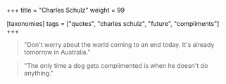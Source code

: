 +++
title = "Charles Schulz"
weight = 99

[taxonomies]
tags = ["quotes", "charles schulz", "future", "compliments"]
+++

> "Don't worry about the world coming to an end today. It's already tomorrow
> in Australia."

> "The only time a dog gets complimented is when he doesn't do anything."
